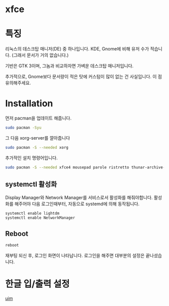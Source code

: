 # xfce

# 특징

 리눅스의 데스크탑 매니저(DE) 중 하나입니다. KDE, Gnome에 비해 유저 수가 적습니다. (그래서 문서가 거의 없습니다.) 

기반은 GTK 3이며, 그놈과 비교하자면 가벼운 데스크탑 매니저입니다.

추가적으로, Gnome보다 문서량이 적은 탓에 커스텀이 많이 없는 건 사실입니다. 이 점 유의해주세요.

# Installation

먼저 pacman을 업데이트 해줍니다. 

```bash
sudo pacman -Syu
```

그 다음 xorg-server를 깔아줍니다

```bash
sudo pacman -S --needed xorg
```

  

추가적인 설치 명령어입니다.

```bash
sudo pacman -S --needed xfce4 mousepad parole ristretto thunar-archive-plugin thunar-media-tags-plugin xfce4-battery-plugin xfce4-datetime-plugin xfce4-mount-plugin xfce4-netload-plugin xfce4-notifyd xfce4-pulseaudio-plugin xfce4-screensaver xfce4-taskmanager xfce4-wavelan-plugin xfce4-weather-plugin xfce4-whiskermenu-plugin xfce4-xkb-plugin file-roller network-manager-applet leafpad epdfview galculator lightdm lightdm-gtk-greeter lightdm-gtk-greeter-settings capitaine-cursors arc-gtk-theme xdg-user-dirs-gtk
```

## systemctl 활성화

Display Manager와 Network Manager를 서비스로서 활성화를 해줘야합니다. 활성화를 해주어야 다음 로그인때부터, 자동으로 systemd에 의해 동작됩니다.

```bash
systemctl enable lightdm
systemctl enable NetworkManager
```

## Reboot

```bash
reboot
```

재부팅 되신 후, 로그인 화면이 나타납니다. 로그인을 해주면 대부분의 설정은 끝나셨습니다.

# 한글 입/출력 설정
[uim](./uim.md)

